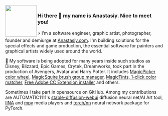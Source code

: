 <img align="left" width="100" src="https://user-images.githubusercontent.com/1848380/121068490-30e5b080-c781-11eb-8d43-e17cc6e0b2ac.gif">

### Hi there 👋 my name is Anastasiy. Nice to meet you!

⚡ I’m a software engineer, graphic artist, photographer, founder and demiurge at [Anastasiy.com](https://anastasiy.com). I'm building solutions for the special effects and game production, the essential software for painters and graphical artists widely used around the world.

🔭 My software is being adopted for many years inside such studios as Disney, Blizzard, Epic Games, Crytek, Dreamworks, took part in the production of Avengers, Avatar and Harry Potter. It includes [MagicPicker color wheel](https://anastasiy.com/colorwheel), [MagicSquire brush group manager](https://anastasiy.com/magicsquire), [MagicTints, 1-click color matcher](https://anastasiy.com/magictints), [Free Adobe CC Extension installer](https://install.anastasiy.com) and others.

Sometimes I take part in opensource on GitHub. Among my contributions are AUTOMATIC1111's [stable-diffusion-webui](https://github.com/AUTOMATIC1111/stable-diffusion-webui) diffusion neural net/AI Art tool, [IINA](https://github.com/anastasiuspernat/iina) and [mpv](https://github.com/mpv-player/mpv) media players and [torch/nn](https://github.com/torch/nn) neural network package for PyTorch. 

